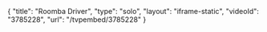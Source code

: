 {
    "title": "Roomba Driver",
    "type": "solo",
    "layout": "iframe-static",
    "videoId": "3785228",
    "url": "\/tvpembed\/3785228"
}